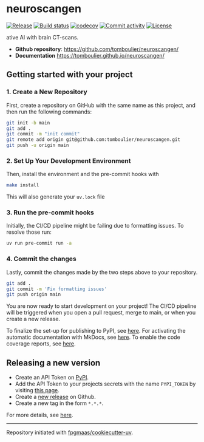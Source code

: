 # neuroscangen

[![Release](https://img.shields.io/github/v/release/tomboulier/neuroscangen)](https://img.shields.io/github/v/release/tomboulier/neuroscangen)
[![Build status](https://img.shields.io/github/actions/workflow/status/tomboulier/neuroscangen/main.yml?branch=main)](https://github.com/tomboulier/neuroscangen/actions/workflows/main.yml?query=branch%3Amain)
[![codecov](https://codecov.io/gh/tomboulier/neuroscangen/branch/main/graph/badge.svg)](https://codecov.io/gh/tomboulier/neuroscangen)
[![Commit activity](https://img.shields.io/github/commit-activity/m/tomboulier/neuroscangen)](https://img.shields.io/github/commit-activity/m/tomboulier/neuroscangen)
[![License](https://img.shields.io/github/license/tomboulier/neuroscangen)](https://img.shields.io/github/license/tomboulier/neuroscangen)

ative AI with brain CT-scans.

- **Github repository**: <https://github.com/tomboulier/neuroscangen/>
- **Documentation** <https://tomboulier.github.io/neuroscangen/>

## Getting started with your project

### 1. Create a New Repository

First, create a repository on GitHub with the same name as this project, and then run the following commands:

```bash
git init -b main
git add .
git commit -m "init commit"
git remote add origin git@github.com:tomboulier/neuroscangen.git
git push -u origin main
```

### 2. Set Up Your Development Environment

Then, install the environment and the pre-commit hooks with

```bash
make install
```

This will also generate your `uv.lock` file

### 3. Run the pre-commit hooks

Initially, the CI/CD pipeline might be failing due to formatting issues. To resolve those run:

```bash
uv run pre-commit run -a
```

### 4. Commit the changes

Lastly, commit the changes made by the two steps above to your repository.

```bash
git add .
git commit -m 'Fix formatting issues'
git push origin main
```

You are now ready to start development on your project!
The CI/CD pipeline will be triggered when you open a pull request, merge to main, or when you create a new release.

To finalize the set-up for publishing to PyPI, see [here](https://fpgmaas.github.io/cookiecutter-uv/features/publishing/#set-up-for-pypi).
For activating the automatic documentation with MkDocs, see [here](https://fpgmaas.github.io/cookiecutter-uv/features/mkdocs/#enabling-the-documentation-on-github).
To enable the code coverage reports, see [here](https://fpgmaas.github.io/cookiecutter-uv/features/codecov/).

## Releasing a new version

- Create an API Token on [PyPI](https://pypi.org/).
- Add the API Token to your projects secrets with the name `PYPI_TOKEN` by visiting [this page](https://github.com/tomboulier/neuroscangen/settings/secrets/actions/new).
- Create a [new release](https://github.com/tomboulier/neuroscangen/releases/new) on Github.
- Create a new tag in the form `*.*.*`.

For more details, see [here](https://fpgmaas.github.io/cookiecutter-uv/features/cicd/#how-to-trigger-a-release).

---

Repository initiated with [fpgmaas/cookiecutter-uv](https://github.com/fpgmaas/cookiecutter-uv).
